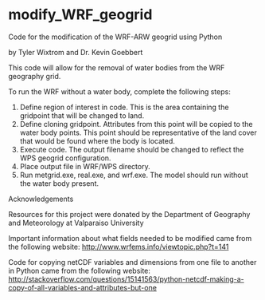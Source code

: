 # modify_WRF_geogrid

Code for the modification of the WRF-ARW geogrid using Python

by Tyler Wixtrom and Dr. Kevin Goebbert

This code will allow for the removal of water bodies from the WRF geography grid.

To run the WRF without a water body, complete the following steps:
  1. Define region of interest in code. This is the area containing the gridpoint that will be
     changed to land.
  2. Define cloning gridpoint. Attributes from this point will be copied to the water body points.
     This point should be representative of the land cover that would be found where the body is
     located.
  3. Execute code. The output filename should be changed to reflect the WPS geogrid configuration.
  4. Place output file in WRF/WPS directory.
  5. Run metgrid.exe, real.exe, and wrf.exe. The model should run without the water body present. 

Acknowledgements

Resources for this project were donated by the Department of Geography and Meteorology at Valparaiso University

Important information about what fields needed to be modified came from the following website: http://www.wrfems.info/viewtopic.php?t=141 

Code for copying netCDF variables and dimensions from one file to another in Python came from the following website: http://stackoverflow.com/questions/15141563/python-netcdf-making-a-copy-of-all-variables-and-attributes-but-one 
